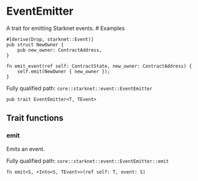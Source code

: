 # EventEmitter

A trait for emitting Starknet events.  # Examples
```cairo
#[derive(Drop, starknet::Event)]
pub struct NewOwner {
    pub new_owner: ContractAddress,
}

fn emit_event(ref self: ContractState, new_owner: ContractAddress) {
    self.emit(NewOwner { new_owner });
}
```

Fully qualified path: `core::starknet::event::EventEmitter`

<pre><code class="language-rust">pub trait EventEmitter&lt;T, TEvent&gt;</code></pre>

## Trait functions

### emit

Emits an event.

Fully qualified path: `core::starknet::event::EventEmitter::emit`

<pre><code class="language-rust">fn emit&lt;S, +Into&lt;S, TEvent&gt;&gt;(ref self: T, event: S)</code></pre>


